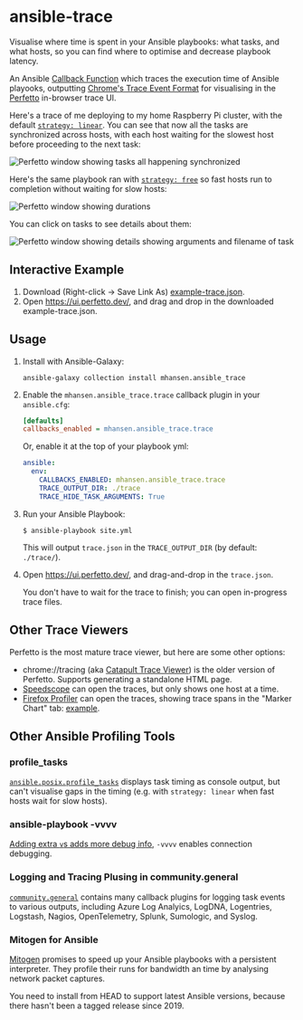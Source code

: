 # ansible-trace

Visualise where time is spent in your Ansible playbooks: what tasks, and what hosts, so you can find where to optimise and decrease playbook latency.

An Ansible [Callback Function](https://docs.ansible.com/ansible/latest/plugins/callback.html) which traces the execution time of Ansible playooks, outputting [Chrome's Trace Event Format](https://docs.google.com/document/d/1CvAClvFfyA5R-PhYUmn5OOQtYMH4h6I0nSsKchNAySU/preview) for visualising in the [Perfetto](https://ui.perfetto.dev/) in-browser trace UI.

Here's a trace of me deploying to my home Raspberry Pi cluster, with the default [`strategy: linear`](https://docs.ansible.com/ansible/latest/collections/ansible/builtin/linear_strategy.html#linear-strategy). You can see that now all the tasks are synchronized across hosts, with each host waiting for the slowest host before proceeding to the next task:

![Perfetto window showing tasks all happening synchronized](ansible-trace-lockstep.png)

Here's the same playbook ran with [`strategy: free`](https://docs.ansible.com/ansible/latest/collections/ansible/builtin/free_strategy.html) so fast hosts run to completion without waiting for slow hosts:

![Perfetto window showing durations](ansible-trace-marked-up.png)

You can click on tasks to see details about them:

![Perfetto window showing details showing arguments and filename of task](ansible-trace-slice-details.png)

## Interactive Example

1.  Download (Right-click -> Save Link As) [example-trace.json](https://raw.githubusercontent.com/mhansen/ansible-trace/main/example-trace.json).
1.  Open https://ui.perfetto.dev/, and drag and drop in the downloaded example-trace.json.

## Usage

1.  Install with Ansible-Galaxy:

    ```shell
    ansible-galaxy collection install mhansen.ansible_trace
    ```

1.  Enable the `mhansen.ansible_trace.trace` callback plugin in your `ansible.cfg`:

    ```ini
    [defaults]
    callbacks_enabled = mhansen.ansible_trace.trace
    ```

    Or, enable it at the top of your playbook yml:

    ```yml
    ansible:
      env:
        CALLBACKS_ENABLED: mhansen.ansible_trace.trace
        TRACE_OUTPUT_DIR: ./trace
        TRACE_HIDE_TASK_ARGUMENTS: True
    ```

1.  Run your Ansible Playbook:

    ```shell
    $ ansible-playbook site.yml
    ```

    This will output `trace.json` in the `TRACE_OUTPUT_DIR` (by default: `./trace/`).

1.  Open https://ui.perfetto.dev/, and drag-and-drop in the `trace.json`.
    
    You don't have to wait for the trace to finish; you can open in-progress trace files.

## Other Trace Viewers

Perfetto is the most mature trace viewer, but here are some other options:

-  chrome://tracing (aka [Catapult Trace Viewer](https://chromium.googlesource.com/external/github.com/catapult-project/catapult/+/refs/heads/master/tracing/docs/getting-started.md)) is the older version of Perfetto. Supports generating a standalone HTML page.
-  [Speedscope](https://www.speedscope.app/) can open the traces, but only shows one host at a time.
-  [Firefox Profiler](https://profiler.firefox.com/) can open the traces, showing trace spans in the "Marker Chart" tab: [example](https://share.firefox.dev/3mGRPJc).

## Other Ansible Profiling Tools

### profile_tasks

[`ansible.posix.profile_tasks`](https://docs.ansible.com/ansible/latest/collections/ansible/posix/profile_tasks_callback.html) displays task timing as console output, but can't visualise gaps in the timing (e.g. with `strategy: linear` when fast hosts wait for slow hosts).

### ansible-playbook -vvvv

[Adding extra `v`s adds more debug info](https://docs.ansible.com/ansible/latest/cli/ansible-playbook.html#cmdoption-ansible-playbook-v), `-vvvv` enables connection debugging.

### Logging and Tracing Plusing in community.general

[`community.general`](https://docs.ansible.com/ansible/latest/collections/community/general/index.html#callback-plugins)
contains many callback plugins for logging task events to various outputs,
including Azure Log Analyics, LogDNA, Logentries, Logstash, Nagios,
OpenTelemetry, Splunk, Sumologic, and Syslog.

### Mitogen for Ansible

[Mitogen](https://mitogen.networkgenomics.com/ansible_detailed.html) promises to speed up your Ansible playbooks with a persistent interpreter. They profile their runs for bandwidth an time by analysing network packet captures.

You need to install from HEAD to support latest Ansible versions, because there hasn't been a tagged release since 2019.
